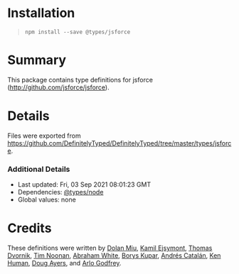 # Installation
> `npm install --save @types/jsforce`

# Summary
This package contains type definitions for jsforce (http://github.com/jsforce/jsforce).

# Details
Files were exported from https://github.com/DefinitelyTyped/DefinitelyTyped/tree/master/types/jsforce.

### Additional Details
 * Last updated: Fri, 03 Sep 2021 08:01:23 GMT
 * Dependencies: [@types/node](https://npmjs.com/package/@types/node)
 * Global values: none

# Credits
These definitions were written by [Dolan Miu](https://github.com/dolanmiu), [Kamil Ejsymont](https://github.com/netes), [Thomas Dvornik](https://github.com/amphro), [Tim Noonan](https://github.com/tnoonan-salesforce), [Abraham White](https://github.com/whiteabelincoln), [Borys Kupar](https://github.com/borys-kupar), [Andrés Catalán](https://github.com/catalandres), [Ken Human](https://github.com/kenhuman), [Doug Ayers](https://github.com/douglascayers), and [Arlo Godfrey](https://github.com/Arlodotexe).
